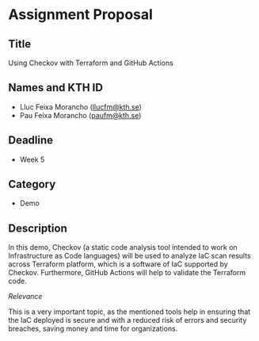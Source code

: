# Assignment Proposal

## Title

Using Checkov with Terraform and GitHub Actions

## Names and KTH ID

  - Lluc Feixa Morancho (llucfm@kth.se)
  - Pau Feixa Morancho (paufm@kth.se)

## Deadline

- Week 5

## Category

- Demo

## Description

In this demo, Checkov (a static code analysis tool intended to work on Infrastructure as Code languages) will be used to analyze IaC scan results across Terraform platform, which is a software of IaC supported by Checkov. Furthermore, GitHub Actions will help to validate the Terraform code. 

*Relevance*

This is a very important topic, as the mentioned tools help in ensuring that the IaC deployed is secure and with a reduced risk of errors and security breaches, saving money and time for organizations.

